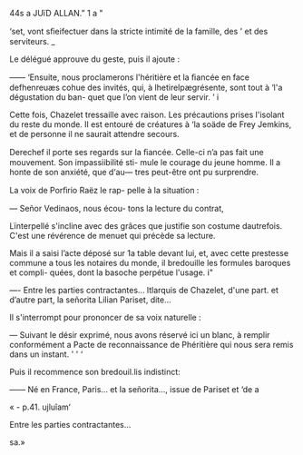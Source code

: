  

44s a JUïD ALLAN.” 1 a   "  

‘set, vont sﬁeifectuer dans la stricte intimité de la famille, des   ' 
et des serviteurs. _

Le délégué approuve du geste, puis il ajoute :

—— ‘Ensuite, nous proclamerons l'héritière et la ﬁancée en face defhenreuæs
cohue des invités, qui, à lhetirelpægrésente, sont tout à ‘l'a dégustation du ban-
quet que l’on vient de leur servir. ’ i

Cette fois, Chazelet tressaille avec raison. Les précautions prises l'isolant
du reste du monde. Il est entouré de créatures à ‘la soäde
de Frey Jemkins, et de personne il
ne saurait attendre secours.

Derechef il porte ses regards sur
la ﬁancée. Celle-ci n’a pas fait une
mouvement. Son impassiibilité sti-
mule le courage du jeune homme.
Il a honte de son anxiété, que d‘au—
tres peut-être ont pu surprendre.

La voix de Porﬁrio Raëz le rap-
pelle à la situation :

— Señor Vedinaos, nous écou-
tons la lecture du contrat,

Lïnterpellé s'incline avec des
grâces que justifie son costume
dautrefois. C'est une révérence de
menuet qui précède sa lecture.

Mais il a saisi l’acte déposé sur
1a table devant lui, et, avec cette
prestesse commune a tous les
notaires du monde, il bredouille
les formules baroques et compli-
quées, dont la basoche perpétue l'usage. i"

—- Entre les parties contractantes... ltlarquis de Chazelet, d'une part. et
d’autre part, la señorita Lilian Pariset, dite...

Il s'interrompt pour prononcer de sa voix naturelle :

— Suivant le désir exprimé, nous avons réservé ici un blanc, à remplir
conformément a Pacte de reconnaissance de Phéritière qui nous sera remis
dans un instant. ' ' ‘

Puis il recommence son bredouil.lis indistinct:

—— Né en France, Paris... et la señorita..., issue de Pariset et ‘de  a

 

« - p.41. ujluîam‘

Entre les parties contractantes...

 

sa.»

     
 

